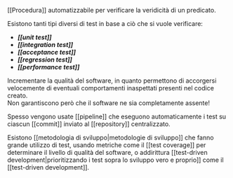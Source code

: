 [[Procedura]] automatizzabile per verificare la veridicità di un predicato.

Esistono tanti tipi diversi di test in base a ciò che si vuole verificare:
- ***[[unit test]]***
- ***[[integration test]]***
- ***[[acceptance test]]***
- ***[[regression test]]***
- ***[[performance test]]***

Incrementare la qualità del software, in quanto permettono di accorgersi velocemente di eventuali comportamenti inaspettati presenti nel codice creato.  
Non garantiscono però che il software ne sia completamente assente!

Spesso vengono usate [[pipeline]] che eseguono automaticamente i test su ciascun [[commit]] inviato al [[repository]] centralizzato.

Esistono [[metodologia di sviluppo|metodologie di sviluppo]] che fanno grande utilizzo di test, usando metriche come il [[test coverage]] per determinare il livello di qualità del software, o addirittura [[test-driven development|prioritizzando i test sopra lo sviluppo vero e proprio]] come il [[test-driven development]].

